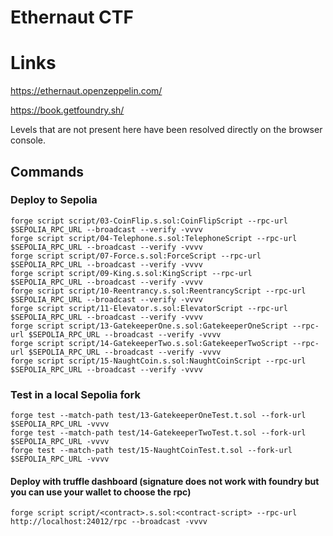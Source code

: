 # Ethernaut CTF

# Links

https://ethernaut.openzeppelin.com/

https://book.getfoundry.sh/

Levels that are not present here have been resolved directly on the browser console.

## Commands

### Deploy to Sepolia
```
forge script script/03-CoinFlip.s.sol:CoinFlipScript --rpc-url $SEPOLIA_RPC_URL --broadcast --verify -vvvv
forge script script/04-Telephone.s.sol:TelephoneScript --rpc-url $SEPOLIA_RPC_URL --broadcast --verify -vvvv
forge script script/07-Force.s.sol:ForceScript --rpc-url $SEPOLIA_RPC_URL --broadcast --verify -vvvv
forge script script/09-King.s.sol:KingScript --rpc-url $SEPOLIA_RPC_URL --broadcast --verify -vvvv
forge script script/10-Reentrancy.s.sol:ReentrancyScript --rpc-url $SEPOLIA_RPC_URL --broadcast --verify -vvvv
forge script script/11-Elevator.s.sol:ElevatorScript --rpc-url $SEPOLIA_RPC_URL --broadcast --verify -vvvv
forge script script/13-GatekeeperOne.s.sol:GatekeeperOneScript --rpc-url $SEPOLIA_RPC_URL --broadcast --verify -vvvv
forge script script/14-GatekeeperTwo.s.sol:GatekeeperTwoScript --rpc-url $SEPOLIA_RPC_URL --broadcast --verify -vvvv
forge script script/15-NaughtCoin.s.sol:NaughtCoinScript --rpc-url $SEPOLIA_RPC_URL --broadcast --verify -vvvv
```
### Test in a local Sepolia fork
```
forge test --match-path test/13-GatekeeperOneTest.t.sol --fork-url $SEPOLIA_RPC_URL -vvvv
forge test --match-path test/14-GatekeeperTwoTest.t.sol --fork-url $SEPOLIA_RPC_URL -vvvv
forge test --match-path test/15-NaughtCoinTest.t.sol --fork-url $SEPOLIA_RPC_URL -vvvv
```
#### Deploy with truffle dashboard (signature does not work with foundry but you can use your wallet to choose the rpc)
```
forge script script/<contract>.s.sol:<contract-script> --rpc-url http://localhost:24012/rpc --broadcast -vvvv
```
